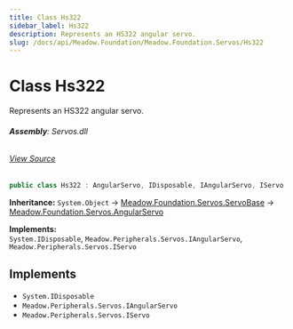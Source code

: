 ```yaml
---
title: Class Hs322
sidebar_label: Hs322
description: Represents an HS322 angular servo.
slug: /docs/api/Meadow.Foundation/Meadow.Foundation.Servos/Hs322
---
```

# Class Hs322
Represents an HS322 angular servo.

###### **Assembly**: Servos.dll
###### [View Source](https://github.com/WildernessLabs/Meadow.Foundation.git/blob/develop/Source/Meadow.Foundation.Libraries_and_Frameworks/Servos/Driver/Implementations/Hs322.cs#L9)
```csharp title="Declaration"
public class Hs322 : AngularServo, IDisposable, IAngularServo, IServo
```
**Inheritance:** `System.Object` -> [Meadow.Foundation.Servos.ServoBase](../Meadow.Foundation.Servos/ServoBase) -> [Meadow.Foundation.Servos.AngularServo](../Meadow.Foundation.Servos/AngularServo)

**Implements:**  
`System.IDisposable`, `Meadow.Peripherals.Servos.IAngularServo`, `Meadow.Peripherals.Servos.IServo`


## Implements

* `System.IDisposable`
* `Meadow.Peripherals.Servos.IAngularServo`
* `Meadow.Peripherals.Servos.IServo`

